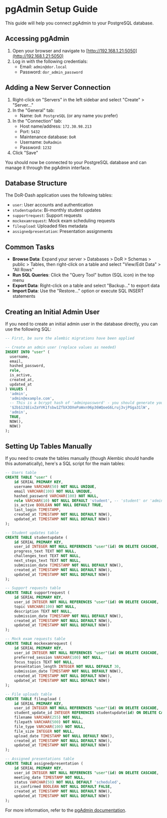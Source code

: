 # pgAdmin Setup Guide

This guide will help you connect pgAdmin to your PostgreSQL database.

## Accessing pgAdmin

1. Open your browser and navigate to [http://192.168.1.21:5050](http://192.168.1.21:5050)
2. Log in with the following credentials:
   - Email: `admin@dor.local`
   - Password: `dor_admin_password`

## Adding a New Server Connection

1. Right-click on "Servers" in the left sidebar and select "Create" > "Server..."
2. In the "General" tab:
   - Name: `DoR PostgreSQL` (or any name you prefer)
3. In the "Connection" tab:
   - Host name/address: `172.30.98.213`
   - Port: `5432`
   - Maintenance database: `DoR`
   - Username: `DoRadmin`
   - Password: `1232`
4. Click "Save"

You should now be connected to your PostgreSQL database and can manage it through the pgAdmin interface.

## Database Structure

The DoR-Dash application uses the following tables:

- `user`: User accounts and authentication
- `studentupdate`: Bi-monthly student updates
- `supportrequest`: Support requests
- `mockexamrequest`: Mock exam scheduling requests
- `fileupload`: Uploaded files metadata
- `assignedpresentation`: Presentation assignments

## Common Tasks

- **Browse Data**: Expand your server > Databases > DoR > Schemas > public > Tables, then right-click on a table and select "View/Edit Data" > "All Rows"
- **Run SQL Queries**: Click the "Query Tool" button (SQL icon) in the top menu
- **Export Data**: Right-click on a table and select "Backup..." to export data
- **Import Data**: Use the "Restore..." option or execute SQL INSERT statements

## Creating an Initial Admin User

If you need to create an initial admin user in the database directly, you can use the following SQL:

```sql
-- First, be sure the alembic migrations have been applied

-- Create an admin user (replace values as needed)
INSERT INTO "user" (
  username, 
  email, 
  hashed_password, 
  role,
  is_active, 
  created_at, 
  updated_at
) VALUES (
  'admin', 
  'admin@example.com', 
  -- This is a bcrypt hash of 'adminpassword' - you should generate your own
  '$2b$12$EixZaYVK1fsbw1ZfbX3OXePaWxn96p36WQoeG6Lruj3vjPGga31lW', 
  'admin',
  TRUE, 
  NOW(), 
  NOW()
);
```

## Setting Up Tables Manually

If you need to create the tables manually (though Alembic should handle this automatically), here's a SQL script for the main tables:

```sql
-- Users table
CREATE TABLE "user" (
    id SERIAL PRIMARY KEY,
    username VARCHAR(50) NOT NULL UNIQUE,
    email VARCHAR(100) NOT NULL UNIQUE,
    hashed_password VARCHAR(100) NOT NULL,
    role VARCHAR(10) NOT NULL DEFAULT 'student', -- 'student' or 'admin'
    is_active BOOLEAN NOT NULL DEFAULT TRUE,
    last_login TIMESTAMP,
    created_at TIMESTAMP NOT NULL DEFAULT NOW(),
    updated_at TIMESTAMP NOT NULL DEFAULT NOW()
);

-- Student updates table
CREATE TABLE studentupdate (
    id SERIAL PRIMARY KEY,
    user_id INTEGER NOT NULL REFERENCES "user"(id) ON DELETE CASCADE,
    progress_text TEXT NOT NULL,
    challenges_text TEXT NOT NULL,
    next_steps_text TEXT NOT NULL,
    submission_date TIMESTAMP NOT NULL DEFAULT NOW(),
    created_at TIMESTAMP NOT NULL DEFAULT NOW(),
    updated_at TIMESTAMP NOT NULL DEFAULT NOW()
);

-- Support requests table
CREATE TABLE supportrequest (
    id SERIAL PRIMARY KEY,
    user_id INTEGER NOT NULL REFERENCES "user"(id) ON DELETE CASCADE,
    topic VARCHAR(100) NOT NULL,
    description TEXT NOT NULL,
    submission_date TIMESTAMP NOT NULL DEFAULT NOW(),
    created_at TIMESTAMP NOT NULL DEFAULT NOW(),
    updated_at TIMESTAMP NOT NULL DEFAULT NOW()
);

-- Mock exam requests table
CREATE TABLE mockexamrequest (
    id SERIAL PRIMARY KEY,
    user_id INTEGER NOT NULL REFERENCES "user"(id) ON DELETE CASCADE,
    preferred_session VARCHAR(100) NOT NULL,
    focus_topics TEXT NOT NULL,
    presentation_length INTEGER NOT NULL DEFAULT 30,
    submission_date TIMESTAMP NOT NULL DEFAULT NOW(),
    created_at TIMESTAMP NOT NULL DEFAULT NOW(),
    updated_at TIMESTAMP NOT NULL DEFAULT NOW()
);

-- File uploads table
CREATE TABLE fileupload (
    id SERIAL PRIMARY KEY,
    user_id INTEGER NOT NULL REFERENCES "user"(id) ON DELETE CASCADE,
    student_update_id INTEGER REFERENCES studentupdate(id) ON DELETE CASCADE,
    filename VARCHAR(255) NOT NULL,
    filepath VARCHAR(500) NOT NULL,
    file_type VARCHAR(100) NOT NULL,
    file_size INTEGER NOT NULL,
    upload_date TIMESTAMP NOT NULL DEFAULT NOW(),
    created_at TIMESTAMP NOT NULL DEFAULT NOW(),
    updated_at TIMESTAMP NOT NULL DEFAULT NOW()
);

-- Assigned presentations table
CREATE TABLE assignedpresentation (
    id SERIAL PRIMARY KEY,
    user_id INTEGER NOT NULL REFERENCES "user"(id) ON DELETE CASCADE,
    meeting_date TIMESTAMP NOT NULL,
    status VARCHAR(50) NOT NULL DEFAULT 'scheduled',
    is_confirmed BOOLEAN NOT NULL DEFAULT FALSE,
    created_at TIMESTAMP NOT NULL DEFAULT NOW(),
    updated_at TIMESTAMP NOT NULL DEFAULT NOW()
);
```

For more information, refer to the [pgAdmin documentation](https://www.pgadmin.org/docs/).